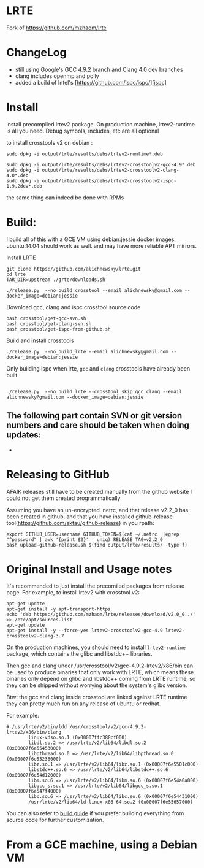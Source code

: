 LRTE
====

Fork of https://github.com/mzhaom/lrte

ChangeLog
=========

 - still using Google's GCC 4.9.2 branch and Clang 4.0 dev branches
 - clang includes openmp and polly
 - added a build of Intel's [https://github.com/ispc/ispc/][ispc]


Install
=======

install precompiled lrtev2 package. On production machine, lrtev2-runtime is all you need.
Debug symbols, includes, etc are all optional

to install crosstools v2 on debian :
```
sudo dpkg -i output/lrte/results/debs/lrtev2-runtime*.deb

sudo dpkg -i output/lrte/results/debs/lrtev2-crosstoolv2-gcc-4.9*.deb
sudo dpkg -i output/lrte/results/debs/lrtev2-crosstoolv2-clang-4.0*.deb
sudo dpkg -i output/lrte/results/debs/lrtev2-crosstoolv2-ispc-1.9.2dev*.deb

```
the same thing can indeed be done with RPMs

Build:
======
I build all of this with a GCE VM using debian:jessie docker images. ubuntu:14.04 should work as well. and may have more reliable APT mirrors.

Install LRTE
```
git clone https://github.com/alichnewsky/lrte.git
cd lrte
TAR_DIR=upstream ./grte/downloads.sh

./release.py  --no_build_crosstool --email alichnewsky@gmail.com --docker_image=debian:jessie
```

Download gcc, clang and ispc crosstool source code

```
bash crosstool/get-gcc-svn.sh
bash crosstool/get-clang-svn.sh
bash crosstool/get-ispc-from-github.sh
```

Build and install crosstools
```
./release.py  --no_build_lrte --email alichnewsky@gmail.com --docker_image=debian:jessie

```

Only building ispc when lrte, `gcc` and `clang` crosstools have already been built
```

./release.py  --no_build_lrte --crosstool_skip gcc clang --email alichnewsky@gmail.com --docker_image=debian:jessie

```

The following part contain SVN or git version numbers and care should be taken when doing updates:
-
- 

Releasing to GitHub
===================
AFAIK releases still have to be created manually from the github website
I could not get them created programmatically

Assuming you have an un-encrypted .netrc, and that release v2.2_0 has been created in github, and that you have installed github-release tool(https://github.com/aktau/github-release) in you rpath:

```
export GITHUB_USER=username GITHUB_TOKEN=$(cat ~/.netrc  |egrep "^password" | awk '{print $2}' | uniq) RELEASE_TAG=v2.2_0
bash upload-github-release.sh $(find output/lrte/results/ -type f)
```

Original Install and Usage notes
================================

It's recommended to just install the precomiled packages from release
page. For example, to install lrtev2 with crosstool v2:

```
apt-get update
apt-get install -y apt-transport-https
echo 'deb https://github.com/mzhaom/lrte/releases/download/v2.0_0 ./' >> /etc/apt/sources.list
apt-get update
apt-get install -y --force-yes lrtev2-crosstoolv2-gcc-4.9 lrtev2-crosstoolv2-clang-3.7

```

On the production machines, you should need to install
```lrtev2-runtime``` package, which contains the glibc and libstdc++
libraries.

Then gcc and clang under /usr/crosstool/v2/gcc-4.9.2-lrtev2/x86/bin
can be used to produce binaries that only work with LRTE, which means
these binaries only depend on glibc and libstdc++ coming from LRTE
runtime, so they can be shipped without worrying about the system's
glibc version.

Btw: the gcc and clang inside crosstool are linked against LRTE
runtime they can pretty much run on any release of ubuntu or redhat.

For example:

```
# /usr/lrte/v2/bin/ldd /usr/crosstool/v2/gcc-4.9.2-lrtev2/x86/bin/clang
        linux-vdso.so.1 (0x00007ffc388cf000)
        libdl.so.2 => /usr/lrte/v2/lib64/libdl.so.2 (0x00007f6e55453000)
        libpthread.so.0 => /usr/lrte/v2/lib64/libpthread.so.0 (0x00007f6e55236000)
        libz.so.1 => /usr/lrte/v2/lib64/libz.so.1 (0x00007f6e5501c000)
        libstdc++.so.6 => /usr/lrte/v2/lib64/libstdc++.so.6 (0x00007f6e54d12000)
        libm.so.6 => /usr/lrte/v2/lib64/libm.so.6 (0x00007f6e54a0a000)
        libgcc_s.so.1 => /usr/lrte/v2/lib64/libgcc_s.so.1 (0x00007f6e547f4000)
        libc.so.6 => /usr/lrte/v2/lib64/libc.so.6 (0x00007f6e54431000)
        /usr/lrte/v2/lib64/ld-linux-x86-64.so.2 (0x00007f6e55657000)
```

You can also refer to [build
guide](https://github.com/mzhaom/lrte/wiki/Build-Guide) if you prefer
building everything from source code for further customization.


From a GCE machine, using a Debian VM
=====================================
```


```
